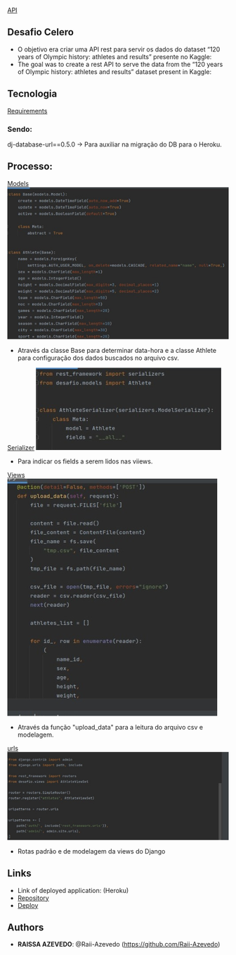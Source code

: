 [API]()
 
## Desafio Celero
 
-  O objetivo era criar uma API rest para servir os dados do dataset “120 years of Olympic history: athletes and results” presente no Kaggle:
- The goal was to create a rest API to serve the data from the “120 years of Olympic history: athletes and results” dataset present in Kaggle:

## Tecnologia
 [Requirements](https://github.com/Raii-Azevedo/desafioCelero/blob/master/requirements.txt)
 
 ### Sendo:
 dj-database-url==0.5.0 -> Para auxiliar na migração do DB para o Heroku.


## Processo:
[Models](https://github.com/Raii-Azevedo/desafioCelero/blob/master/desafio/models.py)
![Models](https://github.com/Raii-Azevedo/desafioCelero/blob/master/desafio/images/models.jpeg)
 - Através da classe Base para determinar data-hora e a classe Athlete para configuração dos dados buscados no arquivo csv.

[Serializer](https://github.com/Raii-Azevedo/desafioCelero/blob/master/desafio/serializers.py)
![Serializer](https://github.com/Raii-Azevedo/desafioCelero/blob/master/desafio/images/serializer.jpeg)
- Para indicar os fields a serem lidos nas viiews.

[Views](https://github.com/Raii-Azevedo/desafioCelero/blob/master/desafio/views.py)
![Views](https://github.com/Raii-Azevedo/desafioCelero/blob/master/desafio/images/views.jpeg)
- Através da  função "upload_data" para a leitura do arquivo csv e modelagem.

[urls](https://github.com/Raii-Azevedo/desafioCelero/blob/master/celero/urls.py)
![url](https://github.com/Raii-Azevedo/desafioCelero/blob/master/desafio/images/rotas.jpeg)
- Rotas padrão e de modelagem da views do Django
 
## Links
 
  - Link of deployed application: (Heroku)
  - [Repository](https://github.com/Raii-Azevedo/desafioCelero)
  - [Deploy](https://celero-rai.herokuapp.com/athletes/)

 
 
## Authors
 
* **RAISSA AZEVEDO**: @Raii-Azevedo (https://github.com/Raii-Azevedo)
 
 

